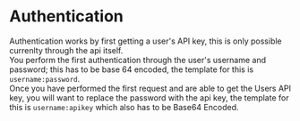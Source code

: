 # Authentication
Authentication works by first getting a user's API key, this is only possible currenlty through the api itself.  
You perform the first authentication through the user's username and password; this has to be base 64 encoded, the template for this is `username:password`.  
Once you have performed the first request and are able to get the Users API key, you will want to replace the password with the api key, the template for this is `username:apikey` which also has to be Base64 Encoded.
